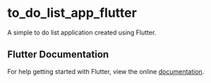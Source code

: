 # to_do_list_app_flutter

A simple to do list application created using Flutter.

## Flutter Documentation

For help getting started with Flutter, view the online
[documentation](https://flutter.io/).
